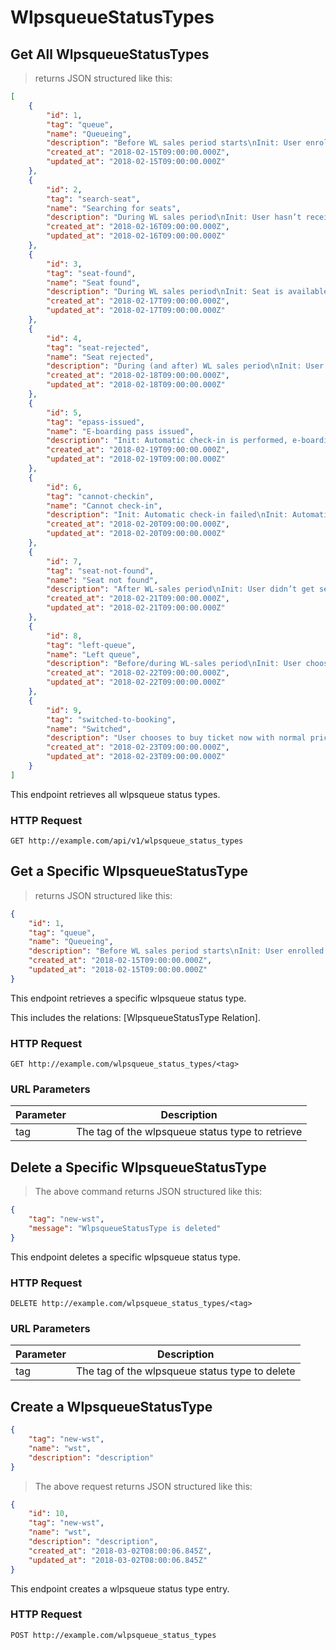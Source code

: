 # WlpsqueueStatusTypes
## Get All WlpsqueueStatusTypes

> returns JSON structured like this:

```json
[
    {
        "id": 1,
        "tag": "queue",
        "name": "Queueing",
        "description": "Before WL sales period starts\nInit: User enrolled in waiting list",
        "created_at": "2018-02-15T09:00:00.000Z",
        "updated_at": "2018-02-15T09:00:00.000Z"
    },
    {
        "id": 2,
        "tag": "search-seat",
        "name": "Searching for seats",
        "description": "During WL sales period\nInit: User hasn’t received seat offer\nInit: User missed the previous seat offer (doesn’t give confirmation or payment time-out)",
        "created_at": "2018-02-16T09:00:00.000Z",
        "updated_at": "2018-02-16T09:00:00.000Z"
    },
    {
        "id": 3,
        "tag": "seat-found",
        "name": "Seat found",
        "description": "During WL sales period\nInit: Seat is available for the user\nAction: System gives 3 minutes for User to confirm that he wants to take it and is ready to pay\nAction: Seat is booked under his name in airline CRS",
        "created_at": "2018-02-17T09:00:00.000Z",
        "updated_at": "2018-02-17T09:00:00.000Z"
    },
    {
        "id": 4,
        "tag": "seat-rejected",
        "name": "Seat rejected",
        "description": "During (and after) WL sales period\nInit: User choose not to buy after the system give seat offer\nAction: Cancel booking in airline CRS\nAction: Seat is offered to the next person in the queue",
        "created_at": "2018-02-18T09:00:00.000Z",
        "updated_at": "2018-02-18T09:00:00.000Z"
    },
    {
        "id": 5,
        "tag": "epass-issued",
        "name": "E-boarding pass issued",
        "description": "Init: Automatic check-in is performed, e-boarding pass issued by airline and sent to User",
        "created_at": "2018-02-19T09:00:00.000Z",
        "updated_at": "2018-02-19T09:00:00.000Z"
    },
    {
        "id": 6,
        "tag": "cannot-checkin",
        "name": "Cannot check-in",
        "description": "Init: Automatic check-in failed\nInit: Automatic check-in not supported by the airport/airline",
        "created_at": "2018-02-20T09:00:00.000Z",
        "updated_at": "2018-02-20T09:00:00.000Z"
    },
    {
        "id": 7,
        "tag": "seat-not-found",
        "name": "Seat not found",
        "description": "After WL-sales period\nInit: User didn’t get seat confirmation within the whole WL sales period\nAction: show something",
        "created_at": "2018-02-21T09:00:00.000Z",
        "updated_at": "2018-02-21T09:00:00.000Z"
    },
    {
        "id": 8,
        "tag": "left-queue",
        "name": "Left queue",
        "description": "Before/during WL-sales period\nInit: User chooses to leave waiting list",
        "created_at": "2018-02-22T09:00:00.000Z",
        "updated_at": "2018-02-22T09:00:00.000Z"
    },
    {
        "id": 9,
        "tag": "switched-to-booking",
        "name": "Switched",
        "description": "User chooses to buy ticket now with normal price (contact and passenger information from this queue is used by default)",
        "created_at": "2018-02-23T09:00:00.000Z",
        "updated_at": "2018-02-23T09:00:00.000Z"
    }
]
```

This endpoint retrieves all wlpsqueue status types.

### HTTP Request

`GET http://example.com/api/v1/wlpsqueue_status_types`

## Get a Specific WlpsqueueStatusType

> returns JSON structured like this:

```json
{
    "id": 1,
    "tag": "queue",
    "name": "Queueing",
    "description": "Before WL sales period starts\nInit: User enrolled in waiting list",
    "created_at": "2018-02-15T09:00:00.000Z",
    "updated_at": "2018-02-15T09:00:00.000Z"
}
```

This endpoint retrieves a specific wlpsqueue status type.

<aside class="notice">This includes the relations: [WlpsqueueStatusType Relation].</aside>

### HTTP Request

`GET http://example.com/wlpsqueue_status_types/<tag>`

### URL Parameters

Parameter | Description
--------- | -----------
tag | The tag of the wlpsqueue status type to retrieve

## Delete a Specific WlpsqueueStatusType

> The above command returns JSON structured like this:

```json
{
    "tag": "new-wst",
    "message": "WlpsqueueStatusType is deleted"
}
```

This endpoint deletes a specific wlpsqueue status type.

### HTTP Request

`DELETE http://example.com/wlpsqueue_status_types/<tag>`

### URL Parameters

Parameter | Description
--------- | -----------
tag | The tag of the wlpsqueue status type to delete

## Create a WlpsqueueStatusType

```json
{
    "tag": "new-wst",
    "name": "wst",
    "description": "description"
}
```

> The above request returns JSON structured like this:

```json
{
    "id": 10,
    "tag": "new-wst",
    "name": "wst",
    "description": "description",
    "created_at": "2018-03-02T08:00:06.845Z",
    "updated_at": "2018-03-02T08:00:06.845Z"
}
```

This endpoint creates a wlpsqueue status type entry.

### HTTP Request

`POST http://example.com/wlpsqueue_status_types`

